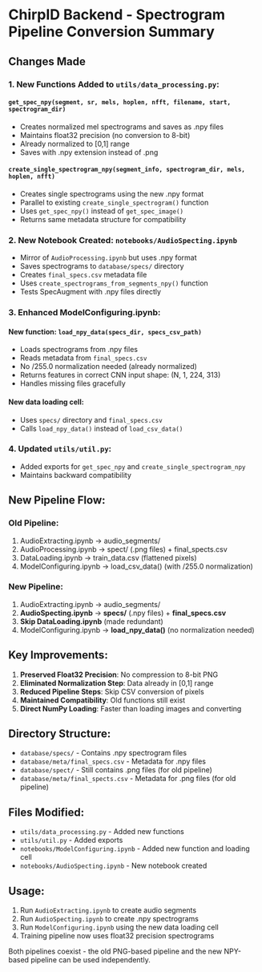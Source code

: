 # ChirpID Backend - Spectrogram Pipeline Conversion Summary

## Changes Made

### 1. New Functions Added to `utils/data_processing.py`:

#### `get_spec_npy(segment, sr, mels, hoplen, nfft, filename, start, spectrogram_dir)`
- Creates normalized mel spectrograms and saves as .npy files
- Maintains float32 precision (no conversion to 8-bit)
- Already normalized to [0,1] range
- Saves with .npy extension instead of .png

#### `create_single_spectrogram_npy(segment_info, spectrogram_dir, mels, hoplen, nfft)`
- Creates single spectrograms using the new .npy format
- Parallel to existing `create_single_spectrogram()` function
- Uses `get_spec_npy()` instead of `get_spec_image()`
- Returns same metadata structure for compatibility

### 2. New Notebook Created: `notebooks/AudioSpecting.ipynb`
- Mirror of `AudioProcessing.ipynb` but uses .npy format
- Saves spectrograms to `database/specs/` directory
- Creates `final_specs.csv` metadata file
- Uses `create_spectrograms_from_segments_npy()` function
- Tests SpecAugment with .npy files directly

### 3. Enhanced ModelConfiguring.ipynb:

#### New function: `load_npy_data(specs_dir, specs_csv_path)`
- Loads spectrograms from .npy files
- Reads metadata from `final_specs.csv`
- No /255.0 normalization needed (already normalized)
- Returns features in correct CNN input shape: (N, 1, 224, 313)
- Handles missing files gracefully

#### New data loading cell:
- Uses `specs/` directory and `final_specs.csv`
- Calls `load_npy_data()` instead of `load_csv_data()`

### 4. Updated `utils/util.py`:
- Added exports for `get_spec_npy` and `create_single_spectrogram_npy`
- Maintains backward compatibility

## New Pipeline Flow:

### Old Pipeline:
1. AudioExtracting.ipynb → audio_segments/
2. AudioProcessing.ipynb → spect/ (.png files) + final_spects.csv
3. DataLoading.ipynb → train_data.csv (flattened pixels)
4. ModelConfiguring.ipynb → load_csv_data() (with /255.0 normalization)

### New Pipeline:
1. AudioExtracting.ipynb → audio_segments/
2. **AudioSpecting.ipynb** → **specs/** (.npy files) + **final_specs.csv**
3. **Skip DataLoading.ipynb** (made redundant)
4. ModelConfiguring.ipynb → **load_npy_data()** (no normalization needed)

## Key Improvements:

1. **Preserved Float32 Precision**: No compression to 8-bit PNG
2. **Eliminated Normalization Step**: Data already in [0,1] range
3. **Reduced Pipeline Steps**: Skip CSV conversion of pixels
4. **Maintained Compatibility**: Old functions still exist
5. **Direct NumPy Loading**: Faster than loading images and converting

## Directory Structure:
- `database/specs/` - Contains .npy spectrogram files
- `database/meta/final_specs.csv` - Metadata for .npy files
- `database/spect/` - Still contains .png files (for old pipeline)
- `database/meta/final_spects.csv` - Metadata for .png files (for old pipeline)

## Files Modified:
- `utils/data_processing.py` - Added new functions
- `utils/util.py` - Added exports
- `notebooks/ModelConfiguring.ipynb` - Added new function and loading cell
- `notebooks/AudioSpecting.ipynb` - New notebook created

## Usage:
1. Run `AudioExtracting.ipynb` to create audio segments
2. Run `AudioSpecting.ipynb` to create .npy spectrograms
3. Run `ModelConfiguring.ipynb` using the new data loading cell
4. Training pipeline now uses float32 precision spectrograms

Both pipelines coexist - the old PNG-based pipeline and the new NPY-based pipeline can be used independently.
